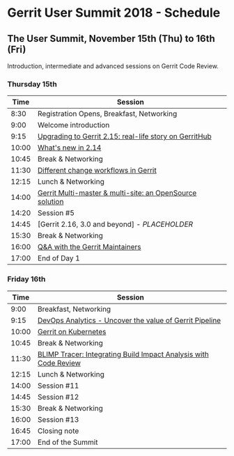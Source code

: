 # Gerrit User Summit 2018 - Schedule

## The User Summit, November 15th (Thu) to 16th (Fri)

Introduction, intermediate and advanced sessions on Gerrit Code Review.

### Thursday 15th

| Time  | Session                                                                                      |
|-------|----------------------------------------------------------------------------------------------|
|  8:30 | Registration Opens, Breakfast, Networking                                                    |
|  9:00 | Welcome introduction                                                                         |
|  9:15 | [Upgrading to Gerrit 2.15: real-life story on GerritHub](sessions/gerrithub-2.15-upgrade.md) |
| 10:00 | [What's new in 2.14](sessions/new-in-2.14.md)                                                |
| 10:45 | Break & Networking                                                                           |
| 11:30 | [Different change workflows in Gerrit](sessions/different-change-workflows-in-gerrit.md)     |
| 12:15 | Lunch & Networking                                                                           |
| 14:00 | [Gerrit Multi-master & multi-site: an OpenSource solution](sessions/multi-master-multi-site.md)|
| 14:20 | Session #5                                                                                   |
| 14:45 | [Gerrit 2.16, 3.0 and beyond] - *PLACEHOLDER*                                                |
| 15:30 | Break & Networking                                                                           |
| 16:00 | [Q&A with the Gerrit Maintainers](sessions/maintainers-qa.md)                                |
| 17:00 | End of Day 1                                                                                 |

### Friday 16th

| Time  | Session                                                                                      |
|-------|----------------------------------------------------------------------------------------------|
|  9:00 | Breakfast, Networking                                                                        |
|  9:15 | [DevOps Analytics - Uncover the value of Gerrit Pipeline](sessions/devops-analytics.md)      |
| 10:00 | [Gerrit on Kubernetes](sessions/gerrit-on-kubernetes.md)                                     |
| 10:45 | Break & Networking                                                                           |
| 11:30 | [BLIMP Tracer: Integrating Build Impact Analysis with Code Review](sessions/blimp-tracer.md) |
| 12:15 | Lunch & Networking                                                                           |
| 14:00 | Session #11                                                                                  |
| 14:45 | Session #12                                                                                  |
| 15:30 | Break & Networking                                                                           |
| 16:00 | Session #13                                                                                  |
| 16:45 | Closing note                                                                                 |
| 17:00 | End of the Summit                                                                            |
